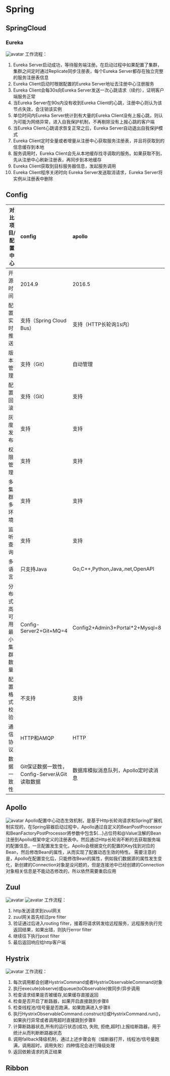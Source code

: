 # Spring

## SpringCloud

### Eureka
![avatar](Eureka.jpg)
工作流程：
1. Eureka Server启动成功，等待服务端注册。在启动过程中如果配置了集群，集群之间定时通过Replicate同步注册表，每个Eureka Server都存在独立完整的服务注册表信息
2. Eureka Client启动时根据配置的Eureka Server地址去注册中心注册服务
3. Eureka Client会每30s向Eureka Server发送一次心跳请求（续约），证明客户端服务正常
4. 当Eureka Server在90s内没有收到Eureka Client的心跳，注册中心则认为该节点失效，会注销该实例
5. 单位时间内Eureka Server统计到有大量的Eureka Client没有上报心跳，则认为可能为网络异常，进入自我保护机制，不再剔除没有上报心跳的客户端
6. 当Eureka Client心跳请求恢复正常之后，Eureka Server自动退出自我保护模式
7. Eureka Client定时全量或者增量从注册中心获取服务注册表，并且将获取到的信息缓存到本地
8. 服务调用时，Eureka Client会先从本地缓存找寻调取的服务。如果获取不到，先从注册中心刷新注册表，再同步到本地缓存
9. Eureka Client获取到目标服务器信息，发起服务调用
10. Eureka Client程序关闭时向 Eureka Server发送取消请求，Eureka Server将实例从注册表中删除

## Config
|对比项目/配置中心|config|apollo|nacos|
|-------|:---|:---|:---|
|开源时间|2014.9|2016.5|2018.6|
|配置实时推送|支持（Spring Cloud Bus）|支持（HTTP长轮询1s内）|支持（HTTP长轮询1s内）|
|版本管理|支持（Git）|自动管理|自动管理|
|配置回滚|支持（Git）|支持|支持|
|灰度发布|支持|支持|待支持|
|权限管理|支持|支持|待支持|
|多集群多环境|支持|支持|支持|
|监听查询|支持|支持|支持|
|多语言|只支持Java|Go,C++,Python,Java,.net,OpenAPI|Python,Java,Nodejs,OpenAPI|
|分布式高可用最小集群数量|Config-Server2+Git+MQ=4|Config2+Admin3+Portal*2+Mysql=8|Nacos*3+MySql=4|
|配置格式校验|不支持|支持|支持|
|通信协议|HTTP和AMQP|HTTP|HTTP|
|数据一致性|Git保证数据一致性，Config-Server从Git读取数据|数据库模拟消息队列，Apollo定时读消息|HTTP异步通知|


## Apollo
![avatar](apollo.jpg)
Apollo配置中心动态生效机制，是基于Http长轮询请求和Spring扩展机制实现的，在Spring容器启动过程中，Apollo通过自定义的BeanPostProcessor和BeanFactoryPostProcessor將参数中包含${…}占位符和@Value注解的Bean注册到Apollo框架中定义的注册表中。然后通过Http长轮询不断的去获取服务端的配置信息，一旦配置发生变化，Apollo会根据变化的配置的Key找到对应的Bean，然后修改Bean的属性，从而实现了配置动态生效的特性。
需要注意的是，Apollo在配置变化后，只能修改Bean的属性，例如我们数据源的属性发生变化，新创建的Connection对象是没问题的，但是连接池中已经创建的Connection对象相关信息是不能动态修改的，所以依然需要重启应用

## Zuul
![avatar](zuul.jpg)
![avatar](zuul.png)
工作流程：
1. http发送请求到zuul网关
2. zuul网关首先经过pre filter
3. 验证通过后进入routing filter，接着将请求转发给远程服务，远程服务执行完返回结果，如果出错，则执行error filter
4. 继续往下执行post filter
5. 最后返回响应给http客户端

## Hystrix
![avatar](hystrix.jpg)
工作流程：
1. 每次调用都会创建HystrixCommand或者HystrixObservableCommand对象
2. 执行execute(observe)或queue(toObservable)做同步/异步调用
3. 检查请求结果是否被缓存,如果缓存直接返回
4. 检查是否开启了断路器，如果开启直接跳到步骤8
5. 检查线程池/信号量是否跑满，如果跑满进入步骤8
6. 执行HystrixObservableCommand.construct()或HystrixCommand.run()，如果执行异常或者调用超时直接跳到步骤8
7. 计算断路器状态,所有的运行状态(成功, 失败, 拒绝,超时)上报给断路器，用于统计从而判断断路器状态
8. 调用fallback降级机制，通过上述步骤会有（熔断器打开，线程池/信号量跑满，调用超时，调用失败）四种情况会进行降级处理
9. 返回依赖请求的真正结果

## Ribbon